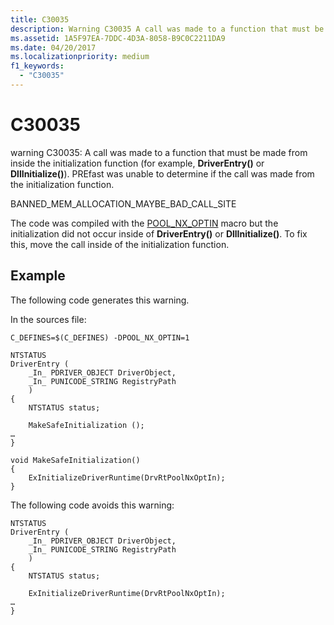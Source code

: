 ```yaml
---
title: C30035
description: Warning C30035 A call was made to a function that must be made from inside the initialization function (for example, DriverEntry() or DllInitialize()). PREfast was unable to determine if the call was made from the initialization function.
ms.assetid: 1A5F97EA-7DDC-4D3A-8058-B9C0C2211DA9
ms.date: 04/20/2017
ms.localizationpriority: medium 
f1_keywords: 
  - "C30035"
---
```


# C30035


warning C30035: A call was made to a function that must be made from inside the initialization function (for example, **DriverEntry()** or **DllInitialize()**). PREfast was unable to determine if the call was made from the initialization function.

BANNED\_MEM\_ALLOCATION\_MAYBE\_BAD\_CALL\_SITE

The code was compiled with the [POOL\_NX\_OPTIN](https://docs.microsoft.com/windows-hardware/drivers/kernel/single-binary-opt-in-pool-nx-optin) macro but the initialization did not occur inside of **DriverEntry()** or **DllInitialize()**. To fix this, move the call inside of the initialization function.

## <span id="Example"></span><span id="example"></span><span id="EXAMPLE"></span>Example


The following code generates this warning.

In the sources file:

```
C_DEFINES=$(C_DEFINES) -DPOOL_NX_OPTIN=1
```

```
NTSTATUS
DriverEntry (
    _In_ PDRIVER_OBJECT DriverObject,
    _In_ PUNICODE_STRING RegistryPath
    )
{
    NTSTATUS status;

    MakeSafeInitialization ();
…
}

void MakeSafeInitialization()
{
    ExInitializeDriverRuntime(DrvRtPoolNxOptIn);
}
```

The following code avoids this warning:

```
NTSTATUS
DriverEntry (
    _In_ PDRIVER_OBJECT DriverObject,
    _In_ PUNICODE_STRING RegistryPath
    )
{
    NTSTATUS status;

    ExInitializeDriverRuntime(DrvRtPoolNxOptIn);
…
}
```

 

 





